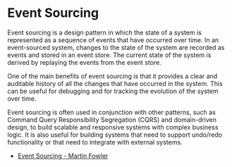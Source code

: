 # Event Sourcing

Event sourcing is a design pattern in which the state of a system is represented as a sequence of events that have occurred over time. In an event-sourced system, changes to the state of the system are recorded as events and stored in an event store. The current state of the system is derived by replaying the events from the event store.

One of the main benefits of event sourcing is that it provides a clear and auditable history of all the changes that have occurred in the system. This can be useful for debugging and for tracking the evolution of the system over time.

Event sourcing is often used in conjunction with other patterns, such as Command Query Responsibility Segregation (CQRS) and domain-driven design, to build scalable and responsive systems with complex business logic. It is also useful for building systems that need to support undo/redo functionality or that need to integrate with external systems.

- [Event Sourcing - Martin Fowler](https://martinfowler.com/eaaDev/EventSourcing.html)
